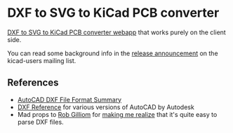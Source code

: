 DXF to SVG to KiCad PCB converter
=================================

[DXF to SVG to KiCad PCB converter webapp](http://mondalaci.github.io/dxf-to-svg-to-kicad-pcb-converter/) that works purely on the client side.

You can read some background info in the [release announcement](http://tech.groups.yahoo.com/group/kicad-users/message/15818) on the kicad-users mailing list.

References
----------

* [AutoCAD DXF File Format Summary](http://www.fileformat.info/format/dxf/egff.htm)
* [DXF Reference](http://usa.autodesk.com/adsk/servlet/item?id=12272454&linkID=10809853&siteID=123112) for various versions of AutoCAD by Autodesk
* Mad props to [Rob Gilliom](http://usa.autodesk.com/adsk/servlet/item?id=12272454&linkID=10809853&siteID=123112) for [making me realize](http://tech.groups.yahoo.com/group/kicad-users/message/15334) that it's quite easy to parse DXF files.
